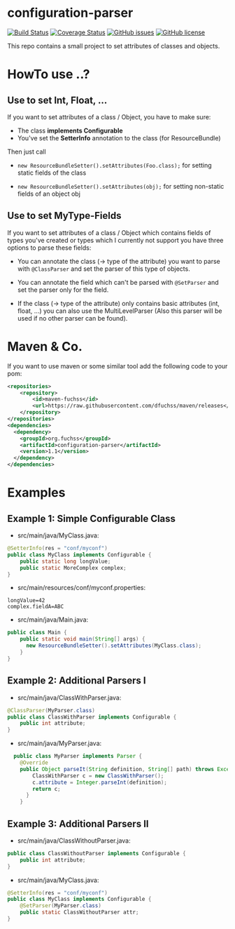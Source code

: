 # configuration-parser
[![Build Status](https://travis-ci.org/dfuchss/configuration-parser.svg?branch=master)](https://travis-ci.org/dfuchss/configuration-parser)
[![Coverage Status](https://coveralls.io/repos/github/dfuchss/configuration-parser/badge.svg?branch=master)](https://coveralls.io/github/dfuchss/configuration-parser?branch=master)
[![GitHub issues](https://img.shields.io/github/issues/dfuchss/configuration-parser.svg?style=square)](https://github.com/dfuchss/configuration-parser/issues)
[![GitHub license](https://img.shields.io/badge/license-MIT-blue.svg?style=square)](https://github.com/dfuchss/configuration-parser/blob/master/LICENSE.md)

This repo contains a small project to set attributes of classes and objects.

# HowTo use ..?
## Use to set Int, Float, ...
If you want to set attributes of a class / Object, you have to make sure:
* The class **implements Configurable**
* You've set the **SetterInfo** annotation to the class (for ResourceBundle)

Then just call
* `new ResourceBundleSetter().setAttributes(Foo.class);` for setting static fields of the class

* `new ResourceBundleSetter().setAttributes(obj);` for setting non-static fields of an object obj

## Use to set MyType-Fields
If you want to set attributes of a class / Object which contains fields of types you've created or types which I currently not support you have three options to parse these fields:

* You can annotate the class (-> type of the attribute) you want to parse with `@ClassParser` and set the parser of this type of objects.

* You can annotate the field which can't be parsed with `@SetParser` and set the parser only for the field.

* If the class (-> type of the attribute) only contains basic attributes (int, float, ...) you can also use the MultiLevelParser (Also this parser will be used if no other parser can be found).

# Maven & Co.
If you want to use maven or some similar tool add the following code to your pom:
```xml
<repositories>
	<repository>
		<id>maven-fuchss</id>
		<url>https://raw.githubusercontent.com/dfuchss/maven/releases</url>
	</repository>
</repositories>
<dependencies>
  <dependency>
    <groupId>org.fuchss</groupId>
    <artifactId>configuration-parser</artifactId>
    <version>1.1</version>
  </dependency>
</dependencies>
```

# Examples
## Example 1: Simple Configurable Class
* src/main/java/MyClass.java:
```java
@SetterInfo(res = "conf/myconf")
public class MyClass implements Configurable {
	public static long longValue;
	public static MoreComplex complex;
}
```
* src/main/resources/conf/myconf.properties:
```
longValue=42
complex.fieldA=ABC
```
* src/main/java/Main.java:
```java
public class Main {
    public static void main(String[] args) {
      new ResourceBundleSetter().setAttributes(MyClass.class);
    }
}
```
## Example 2: Additional Parsers I
* src/main/java/ClassWithParser.java:
```java
@ClassParser(MyParser.class)
public class ClassWithParser implements Configurable {
    public int attribute;
}
```
* src/main/java/MyParser.java:
```java
  public class MyParser implements Parser {
    @Override
    public Object parseIt(String definition, String[] path) throws Exception {
        ClassWithParser c = new ClassWithParser();
        c.attribute = Integer.parseInt(definition);
        return c;
      }
    }
```
## Example 3: Additional Parsers II
* src/main/java/ClassWithoutParser.java:
```java
public class ClassWithoutParser implements Configurable {
    public int attribute;
}
```
* src/main/java/MyClass.java:
```java
@SetterInfo(res = "conf/myconf")
public class MyClass implements Configurable {
    @SetParser(MyParser.class)
    public static ClassWithoutParser attr;
}
```
